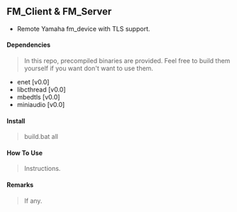## FM_Client & FM_Server

* Remote Yamaha fm_device with TLS support.

#### Dependencies

> In this repo, precompiled binaries are provided.
> Feel free to build them yourself if you want don't want to use them.

* enet		[v0.0]
* libcthread	[v0.0]
* mbedtls	[v0.0]
* miniaudio	[v0.0]

#### Install

> build.bat all

#### How To Use

> Instructions.

#### Remarks

> If any.

